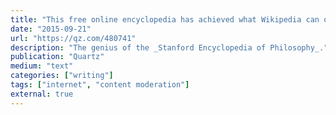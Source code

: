 ```yaml
---
title: "This free online encyclopedia has achieved what Wikipedia can only dream of"
date: "2015-09-21"
url: "https://qz.com/480741"
description: "The genius of the _Stanford Encyclopedia of Philosophy_."
publication: "Quartz"
medium: "text"
categories: ["writing"]
tags: ["internet", "content moderation"]
external: true
---
```

